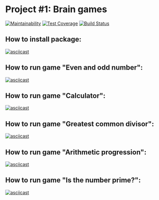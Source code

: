 # Project #1: Brain games

[![Maintainability](https://api.codeclimate.com/v1/badges/a2d18afeb2bca85e75d0/maintainability)](https://codeclimate.com/github/deputatov/frontend-project-lvl1/maintainability)
[![Test Coverage](https://api.codeclimate.com/v1/badges/a2d18afeb2bca85e75d0/test_coverage)](https://codeclimate.com/github/deputatov/frontend-project-lvl1/test_coverage)
[![Build Status](https://travis-ci.org/deputatov/frontend-project-lvl1.svg?branch=master)](https://travis-ci.org/deputatov/frontend-project-lvl1)
## How to install package:
[![asciicast](https://asciinema.org/a/266849.svg)](https://asciinema.org/a/266849)
## How to run game "Even and odd number":
[![asciicast](https://asciinema.org/a/267159.svg)](https://asciinema.org/a/267159)
## How to run game "Calculator":
[![asciicast](https://asciinema.org/a/267169.svg)](https://asciinema.org/a/267169)
## How to run game "Greatest common divisor":
[![asciicast](https://asciinema.org/a/267172.svg)](https://asciinema.org/a/267172)
## How to run game "Arithmetic progression":
[![asciicast](https://asciinema.org/a/267173.svg)](https://asciinema.org/a/267173)
## How to run game "Is the number prime?":
[![asciicast](https://asciinema.org/a/267177.svg)](https://asciinema.org/a/267177)